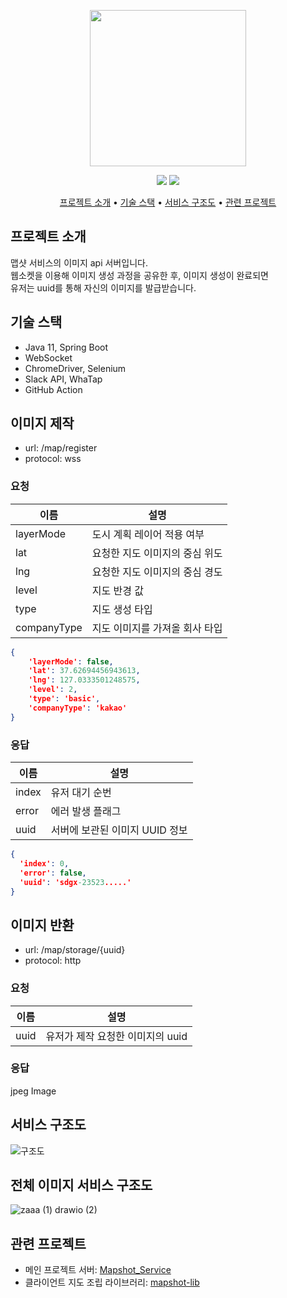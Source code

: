<p align="center">
  <img src="https://user-images.githubusercontent.com/59993347/166405369-0d610a83-68d5-4d31-8215-6eba806fba06.png" height="250">
</p>
<p align="center">
<img src="https://img.shields.io/badge/Made%20with-SpringBoot-blue">
<img src="https://img.shields.io/badge/Service%20begun%20in-2021.02-brigntgreen">
</p>
<p align="center">
  <a href="#서비스-소개">프로젝트 소개</a> •
  <a href="#기술-스택">기술 스택</a> •
  <a href="#서비스-구조도">서비스 구조도</a> •
  <a href="#관련-프로젝트">관련 프로젝트</a>
</p>

## 프로젝트 소개
맵샷 서비스의 이미지 api 서버입니다.<br>
웹소켓을 이용해 이미지 생성 과정을 공유한 후, 이미지 생성이 완료되면 <br>
유저는 uuid를 통해 자신의 이미지를 발급받습니다.

## 기술 스택
- Java 11, Spring Boot
- WebSocket
- ChromeDriver, Selenium
- Slack API, WhaTap
- GitHub Action

## 이미지 제작
- url: /map/register
- protocol: wss
### 요청
|이름|설명|
|------|---|
|layerMode|도시 계획 레이어 적용 여부|
|lat|요청한 지도 이미지의 중심 위도|
|lng|요청한 지도 이미지의 중심 경도|
|level|지도 반경 값|
|type|지도 생성 타입|
|companyType|지도 이미지를 가져올 회사 타입|

```json
{
    'layerMode': false,  
    'lat': 37.62694456943613,  
    'lng': 127.0333501248575,  
    'level': 2, 
    'type': 'basic', 
    'companyType': 'kakao'
}
```

### 응답
|이름|설명|
|------|---|
|index|유저 대기 순번|
|error|에러 발생 플래그 |
|uuid|서버에 보관된 이미지 UUID 정보|

```json
{
  'index': 0,
  'error': false,
  'uuid': 'sdgx-23523.....'
}
```

## 이미지 반환
- url: /map/storage/{uuid}
- protocol: http
### 요청
|이름|설명|
|------|---|
|uuid|유저가 제작 요청한 이미지의 uuid|

### 응답
jpeg Image

## 서비스 구조도
![구조도](https://user-images.githubusercontent.com/59993347/183434054-958959a2-40a9-48bf-a437-42f46e59c5e0.jpg)

## 전체 이미지 서비스 구조도
![zaaa (1) drawio (2)](https://user-images.githubusercontent.com/59993347/182296392-c8b233ff-ce33-49db-a2d7-0f833df15d47.png)

## 관련 프로젝트
- 메인 프로젝트 서버: [Mapshot_Service](https://github.com/lcw3176/Mapshot_Service)
- 클라이언트 지도 조립 라이브러리: [mapshot-lib](https://github.com/lcw3176/mapshot-lib)

